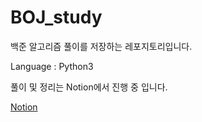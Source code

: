# BOJ_study
백준 알고리즘 풀이를 저장하는 레포지토리입니다. 

Language : Python3

풀이 및 정리는 Notion에서 진행 중 입니다.

[Notion](https://gracekim-space.notion.site/BOJ_Study-4a0167de7f9249ea94a4e46588502e51)
